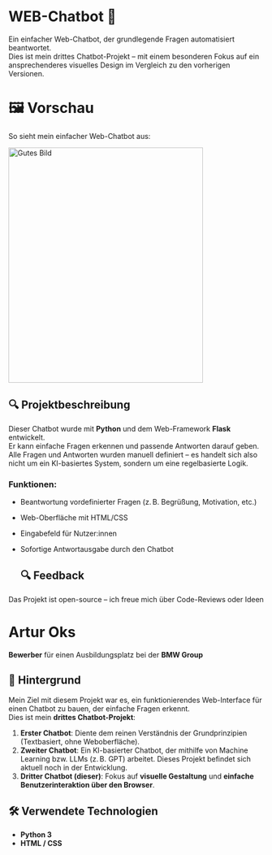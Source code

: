 # WEB-Chatbot 🤖

Ein einfacher Web-Chatbot, der grundlegende Fragen automatisiert beantwortet.  
Dies ist mein drittes Chatbot-Projekt – mit einem besonderen Fokus auf ein ansprechenderes visuelles Design im Vergleich zu den vorherigen Versionen.

# 🖼️ Vorschau
So sieht mein einfacher Web-Chatbot aus:

<img width="383" height="463" alt="Gutes Bild " src="https://github.com/user-attachments/assets/fe072b21-8ff8-4c83-96b8-b6e52f0b94db" />


## 🔍 Projektbeschreibung

Dieser Chatbot wurde mit **Python** und dem Web-Framework **Flask** entwickelt.  
Er kann einfache Fragen erkennen und passende Antworten darauf geben.  
Alle Fragen und Antworten wurden manuell definiert – es handelt sich also nicht um ein KI-basiertes System, sondern um eine regelbasierte Logik.

### Funktionen:
- Beantwortung vordefinierter Fragen (z. B. Begrüßung, Motivation, etc.)
- Web-Oberfläche mit HTML/CSS
- Eingabefeld für Nutzer:innen
- Sofortige Antwortausgabe durch den Chatbot

  ## 🔍 Feedback
Das Projekt ist open-source – ich freue mich über Code-Reviews oder Ideen

# Artur Oks
 **Bewerber** für einen Ausbildungsplatz bei der **BMW Group**

## 🧠 Hintergrund

Mein Ziel mit diesem Projekt war es, ein funktionierendes Web-Interface für einen Chatbot zu bauen, der einfache Fragen erkennt.  
Dies ist mein **drittes Chatbot-Projekt**:

1. **Erster Chatbot**: Diente dem reinen Verständnis der Grundprinzipien (Textbasiert, ohne Weboberfläche).
2. **Zweiter Chatbot**: Ein KI-basierter Chatbot, der mithilfe von Machine Learning bzw. LLMs (z. B. GPT) arbeitet. Dieses Projekt befindet sich aktuell noch in der Entwicklung.
3. **Dritter Chatbot (dieser)**: Fokus auf **visuelle Gestaltung** und **einfache Benutzerinteraktion über den Browser**.

## 🛠️ Verwendete Technologien

- **Python 3**
- **HTML / CSS**

